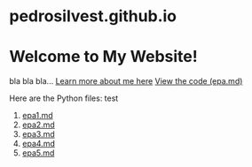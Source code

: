 # pedrosilvest.github.io

# Welcome to My Website!

bla bla bla... [Learn more about me here](./about/)
[View the code (epa.md)](./code/epa.md)

Here are the Python files: test

1. [epa1.md](./code/epa.md)
2. [epa2.md](./code/epa.md)
3. [epa3.md](./code/epa.md)
4. [epa4.md](./code/epa.md)
5. [epa5.md](./code/epa.md)